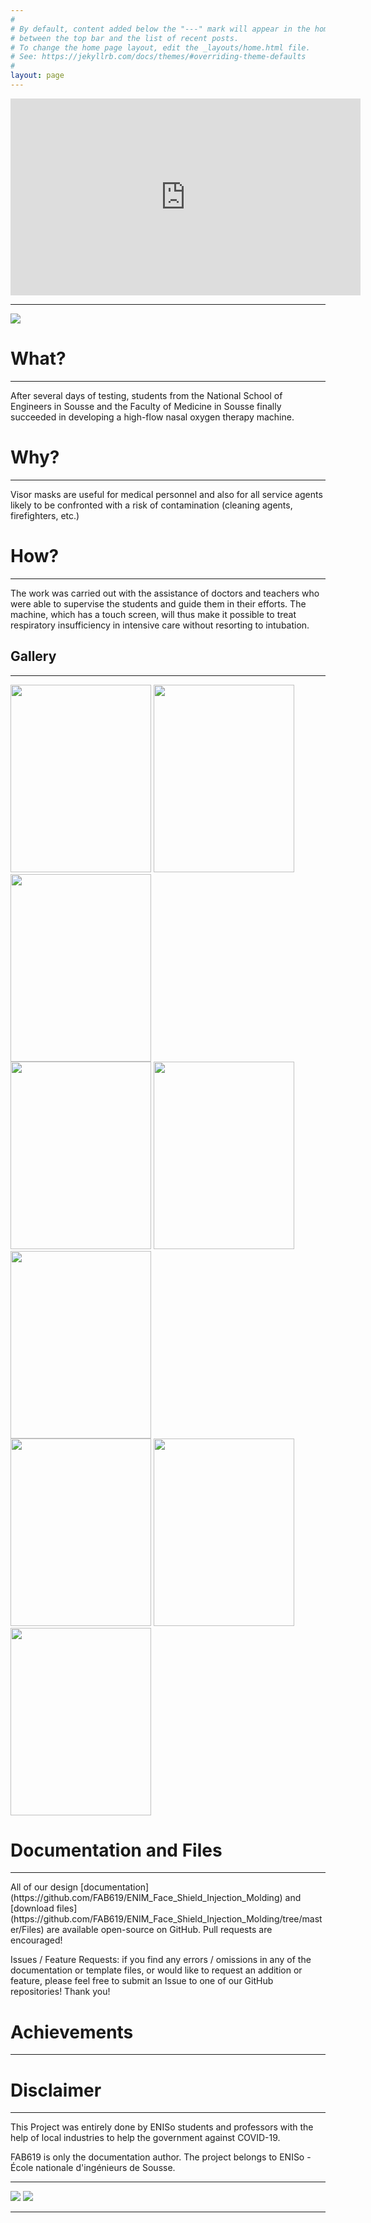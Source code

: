```yaml
---
#
# By default, content added below the "---" mark will appear in the home page
# between the top bar and the list of recent posts.
# To change the home page layout, edit the _layouts/home.html file.
# See: https://jekyllrb.com/docs/themes/#overriding-theme-defaults
#
layout: page
---
```


<iframe src="https://www.facebook.com/plugins/video.php?href=https%3A%2F%2Fwww.facebook.com%2Faref.meddeb%2Fvideos%2F10157445556698877%2F&show_text=0&width=560" width="560" height="315" style="border:none;overflow:hidden" scrolling="no" frameborder="0" allowTransparency="true" allowFullScreen="true"></iframe>
<hr />

  <img src="/OXY-ENISO-YWB/assets/Media/brochure.png">

# What?
<hr />
After several days of testing, students from the National School of Engineers in Sousse and the Faculty of Medicine in Sousse finally succeeded in developing a high-flow nasal oxygen therapy machine.





# Why?
<hr />
Visor masks are useful for medical personnel and also for all service agents likely to be confronted with a risk of contamination (cleaning agents, firefighters, etc.)


# How?
<hr />
 The work was carried out with the assistance of doctors and teachers who were able to supervise the students and guide them in their efforts. The machine, which has a touch screen, will thus make it possible to treat respiratory insufficiency in intensive care without resorting to intubation.


<h2 id="gallery">Gallery</h2>

<hr />
<div class="row">
  <div class="column">
    <img src="/OXY-ENISO-YWB/assets/Media/1.jpg" style="width:225px;height:300px;" />
    <img src="/OXY-ENISO-YWB/assets/Media/2.jpg" style="width:225px;height:300px;" />
    <img src="/ENIM_Face_Shield_Injection_Molding/assets/Media/farhatHached.png" style="width:225px;height:300px;" />
  </div>
  <div class="column">
    <img src="/ENIM_Face_Shield_Injection_Molding/assets/Media/5.jpg" style="width:225px;height:300px;" />
    <img src="/ENIM_Face_Shield_Injection_Molding/assets/Media/4.jpg" style="width:225px;height:300px;" />
    <img src="/ENIM_Face_Shield_Injection_Molding/assets/Media/6.jpg" style="width:225px;height:300px;" />
  </div>
  <div class="column">
    <img src="/ENIM_Face_Shield_Injection_Molding/assets/Media/10.jpg" style="width:225px;height:300px;" />
    <img src="/ENIM_Face_Shield_Injection_Molding/assets/Media/15.jpg" style="width:225px;height:300px;" />
    <img src="/ENIM_Face_Shield_Injection_Molding/assets/Media/9.jpg" style="width:225px;height:300px;" />
  </div>
</div>

# Documentation and Files
<hr />
All of our design [documentation](https://github.com/FAB619/ENIM_Face_Shield_Injection_Molding) and [download files](https://github.com/FAB619/ENIM_Face_Shield_Injection_Molding/tree/master/Files) are available open-source on GitHub. Pull requests are encouraged!

Issues / Feature Requests: if you find any errors / omissions in any of the documentation or template files, or would like to request an addition or feature, please feel free to submit an Issue to one of our GitHub repositories! Thank you!

# Achievements
<hr />




# Disclaimer
<hr />

This Project was entirely done by ENISo students and professors with the help of local industries to help the government against COVID-19.

FAB619 is only the documentation author. The project belongs to ENISo - École nationale d'ingénieurs de Sousse.

<hr />

<img src="/OXY-ENISO-YWB/assets/Media/equipe.jpg">

<img src="/OXY-ENISO-YWB/assets/Media/equipe2.jpg">


<hr />
